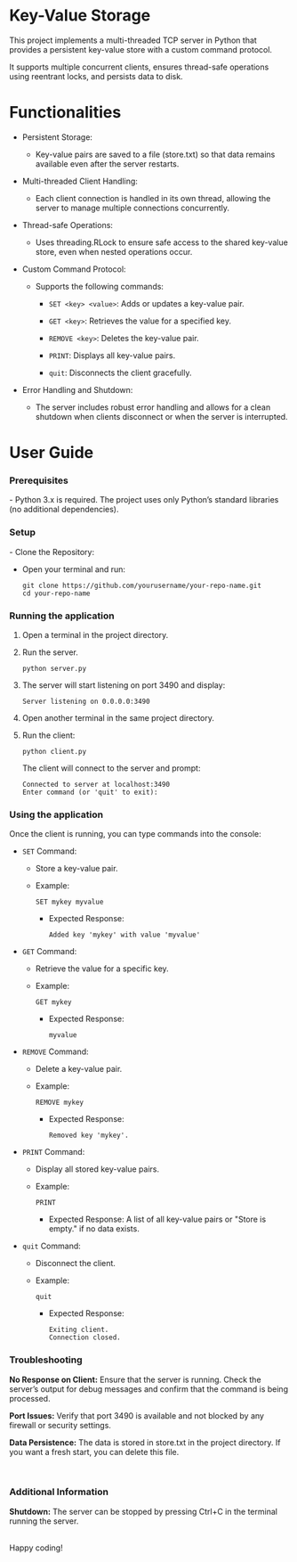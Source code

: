 <h1>Key-Value Storage</h1>
This project implements a multi-threaded TCP server in Python that provides a persistent key-value store with a custom command protocol.

It supports multiple concurrent clients, ensures thread-safe operations using reentrant locks, and persists data to disk.

<H1>Functionalities</H1>

- Persistent Storage:
  - Key-value pairs are saved to a file (store.txt) so that data remains available even after the server restarts.

- Multi-threaded Client Handling:
  - Each client connection is handled in its own thread, allowing the server to manage multiple connections concurrently.

- Thread-safe Operations:
  - Uses threading.RLock to ensure safe access to the shared key-value store, even when nested operations occur.

- Custom Command Protocol:
  - Supports the following commands:

    - `SET <key> <value>`: Adds or updates a key-value pair.

    - `GET <key>`: Retrieves the value for a specified key.

    - `REMOVE <key>`: Deletes the key-value pair.

    - `PRINT`: Displays all key-value pairs.

    - `quit`: Disconnects the client gracefully.

- Error Handling and Shutdown:
  - The server includes robust error handling and allows for a clean shutdown when clients disconnect or when the server is interrupted.


<h1>User Guide</h1>
<h3>Prerequisites</h3>
- Python 3.x is required. The project uses only Python’s standard libraries (no additional dependencies).

<h3>Setup</h3>
- Clone the Repository:

- Open your terminal and run:
  ```
  git clone https://github.com/yourusername/your-repo-name.git
  cd your-repo-name
  ```

<h3>Running the application</h3>

1. Open a terminal in the project directory.

2. Run the server.
   ```
   python server.py
   ```

3. The server will start listening on port 3490 and display:
   ```
   Server listening on 0.0.0.0:3490
   ```

4. Open another terminal in the same project directory.
5. Run the client:
   ```
   python client.py
   ```

   The client will connect to the server and prompt:
   ```
   Connected to server at localhost:3490
   Enter command (or 'quit' to exit):
   ```

<h3>Using the application</h3>

Once the client is running, you can type commands into the console:

- `SET` Command:
  - Store a key-value pair.

  - Example:
    ```
    SET mykey myvalue
    ```
      - Expected Response:
        ```
        Added key 'mykey' with value 'myvalue'
        ```

- `GET` Command:
  - Retrieve the value for a specific key.

  - Example:
    ```
    GET mykey
    ```
      - Expected Response:
        ```
        myvalue
        ```

- `REMOVE` Command:
  - Delete a key-value pair.

  - Example:
    ```
    REMOVE mykey
    ```
      - Expected Response:
        ```
        Removed key 'mykey'.
        ```

- `PRINT` Command:
  - Display all stored key-value pairs.

  - Example:
    ```
    PRINT
    ```
      - Expected Response:
        A list of all key-value pairs or "Store is empty." if no data exists.

- `quit` Command:
  - Disconnect the client.

  - Example:
    ```
    quit
    ```
      - Expected Response:
        ```
        Exiting client.
        Connection closed.
        ```

<h3>Troubleshooting</h3>

**No Response on Client:**
Ensure that the server is running. Check the server’s output for debug messages and confirm that the command is being processed.

**Port Issues:**
Verify that port 3490 is available and not blocked by any firewall or security settings.

**Data Persistence:**
The data is stored in store.txt in the project directory. If you want a fresh start, you can delete this file.

<br/>
<h3>Additional Information</h3>

**Shutdown:**
The server can be stopped by pressing Ctrl+C in the terminal running the server.

<br/>
Happy coding!
